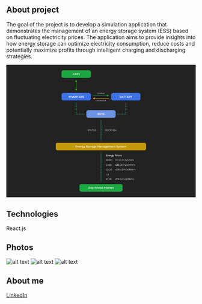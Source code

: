 ## About project

The goal of the project is to develop a simulation application that demonstrates the management of an energy storage system (ESS) based on fluctuating electricity prices. The application aims to provide insights into how energy storage can optimize electricity consumption, reduce costs and potentially maximize profits through intelligent charging and discharging strategies.

![alt text](https://github.com/tomvestido/Energy-Storage-Management-System-ESMS/blob/main/EnergyPricesManagement/photos/project-diagram.png)

## Technologies

React.js

## Photos

![alt text](https://github.com/tomvestido/Energy-Storage-Management-System-ESMS/blob/main/EnergyPricesManagement/photos/dark-mode.PNG)
![alt text](https://github.com/tomvestido/Energy-Storage-Management-System-ESMS/blob/main/EnergyPricesManagement/photos/light-mode.PNG)
![alt text](https://github.com/tomvestido/Energy-Storage-Management-System-ESMS/blob/main/EnergyPricesManagement/photos/edit-mode.PNG)

## About me

[LinkedIn](https://www.linkedin.com/in/tomasz-kiecka/)
